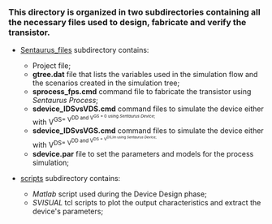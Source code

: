 ### This directory is organized in two subdirectories containing all the necessary files used to design, fabricate and verify the transistor.
- [Sentaurus_files](https://github.com/francescofalconieri/IST_Project/tree/main/IST_HOMEWORK/Sentaurus_files) subdirectory contains:
	- Project file;
	- **gtree.dat** file that lists the variables used in the simulation flow and the scenarios created in the simulation tree;
	- **sprocess_fps.cmd** command file to fabricate the transistor using *Sentaurus Process*;
	- **sdevice_IDSvsVDS.cmd** command files to simulate the device either with V<sup>GS</sub>= V<sup>DD</sub> and V<sup>GS</sub> = 0 using *Sentaurus Device*;
	- **sdevice_IDSvsVGS.cmd** command files to simulate the device either with V<sup>DS</sub>= V<sup>DD</sub> and V<sup>DS</sub> = V<sup>DS,lin</sub> using *Sentaurus Device*;
	- **sdevice.par** file to set the parameters and models for the process simulation;
	
- [scripts](https://github.com/francescofalconieri/IST_Project/tree/main/IST_HOMEWORK/scripts) subdirectory contains:
	- *Matlab* script used during the Device Design phase;
	- *SVISUAL* tcl scripts to plot the output characteristics and extract the device's parameters;	
	
